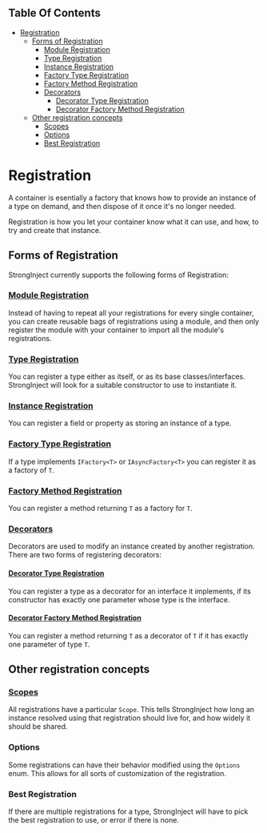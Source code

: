 <!-- START doctoc generated TOC please keep comment here to allow auto update -->
<!-- DON'T EDIT THIS SECTION, INSTEAD RE-RUN doctoc TO UPDATE -->
## Table Of Contents

- [Registration](#registration)
  - [Forms of Registration](#forms-of-registration)
    - [Module Registration](#module-registration)
    - [Type Registration](#type-registration)
    - [Instance Registration](#instance-registration)
    - [Factory Type Registration](#factory-type-registration)
    - [Factory Method Registration](#factory-method-registration)
    - [Decorators](#decorators)
      - [Decorator Type Registration](#decorator-type-registration)
      - [Decorator Factory Method Registration](#decorator-factory-method-registration)
  - [Other registration concepts](#other-registration-concepts)
    - [Scopes](#scopes)
    - [Options](#options)
    - [Best Registration](#best-registration)

<!-- END doctoc generated TOC please keep comment here to allow auto update -->

# Registration

A container is esentially a factory that knows how to provide an instance of a type on demand, and then dispose of it once it's no longer needed.

Registration is how you let your container know what it can use, and how, to try and create that instance.

## Forms of Registration

StrongInject currently supports the following forms of Registration:

### [Module Registration](https://github.com/YairHalberstadt/stronginject/wiki/ModuleRegistration)

Instead of having to repeat all your registrations for every single container, you can create reusable bags of registrations using a module, and then only register the module with your container to import all the module's registrations.

### [Type Registration](https://github.com/YairHalberstadt/stronginject/wiki/TypeRegistration)

You can register a type either as itself, or as its base classes/interfaces. StrongInject will look for a suitable constructor to use to instantiate it.

### [Instance Registration](https://github.com/YairHalberstadt/stronginject/wiki/InstanceRegistration)

You can register a field or property as storing an instance of a type.

### [Factory Type Registration](https://github.com/YairHalberstadt/stronginject/wiki/FactoryTypeRegistration)

If a type implements `IFactory<T>` or `IAsyncFactory<T>` you can register it as a factory of `T`.

### [Factory Method Registration](https://github.com/YairHalberstadt/stronginject/wiki/FactoryMethodRegistration)

You can register a method returning `T` as a factory for `T`.

### [Decorators](https://github.com/YairHalberstadt/stronginject/wiki/Decorators)

Decorators are used to modify an instance created by another registration. There are two forms of registering decorators:

#### [Decorator Type Registration](https://github.com/YairHalberstadt/stronginject/wiki/DecoratorTypeRegistration)

You can register a type as a decorator for an interface it implements, if its constructor has exactly one parameter whose type is the interface.

#### [Decorator Factory Method Registration](https://github.com/YairHalberstadt/stronginject/wiki/DecoratorFactoryRegistration)

You can register a method returning `T` as a decorator of `T` if it has exactly one parameter of type `T`.

## Other registration concepts

### [Scopes](https://github.com/YairHalberstadt/stronginject/wiki/Scopes)

All registrations have a particular `Scope`. This tells StrongInject how long an instance resolved using that registration should live for, and how widely it should be shared.

### Options

Some registrations can have their behavior modified using the `Options` enum. This allows for all sorts of customization of the registration.

### Best Registration

If there are multiple registrations for a type, StrongInject will have to pick the best registration to use, or error if there is none.
